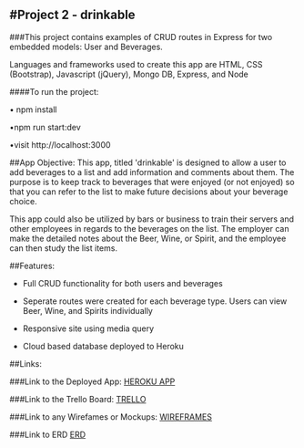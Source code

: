 #Project 2 - drinkable
-

###This project contains examples of CRUD routes in Express for two embedded models: User and Beverages.

Languages and frameworks used to create this app are HTML, CSS (Bootstrap), Javascript (jQuery), Mongo DB, Express, and Node


####To run the project:

• npm install

•npm run start:dev

•visit http://localhost:3000

##App Objective:
This app, titled 'drinkable' is designed to allow a user to add beverages to a list and add information and comments about them. The purpose is to keep track to beverages that were enjoyed (or not enjoyed) so that you can refer to the list to make future decisions about your beverage choice.

This app could also be utilized by bars or business to train their servers and other employees in regards to the beverages on the list. The employer can make the detailed notes about the Beer, Wine, or Spirit, and the employee can then study the list items.

##Features:


* Full CRUD functionality for both users and beverages

* Seperate routes were created for each beverage type.     Users can view Beer, Wine, and Spirits individually

* Responsive site using media query

* Cloud based database deployed to Heroku

##Links:

###Link to the Deployed App:
[HEROKU APP](http:drinkable.herokuapp.com)

###Link to the Trello Board:
[TRELLO](https://trello.com/b/ImadGOT3/unit-2-crud-app)

###Link to any Wirefames or Mockups:
[WIREFRAMES](https://docs.google.com/document/d/1ZDzksAXae1sdxv6gqMqbq6EzQbOmncKHw590cwXp3NU/edit?usp=sharing)

###Link to ERD
[ERD](http://i.imgur.com/QZGGrYt.jpg)
